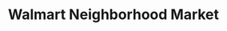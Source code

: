 ---
title: "Walmart Neighborhood Market"
url: /houma/walmart-neighborhood-market/
shop: Supermarkt
---